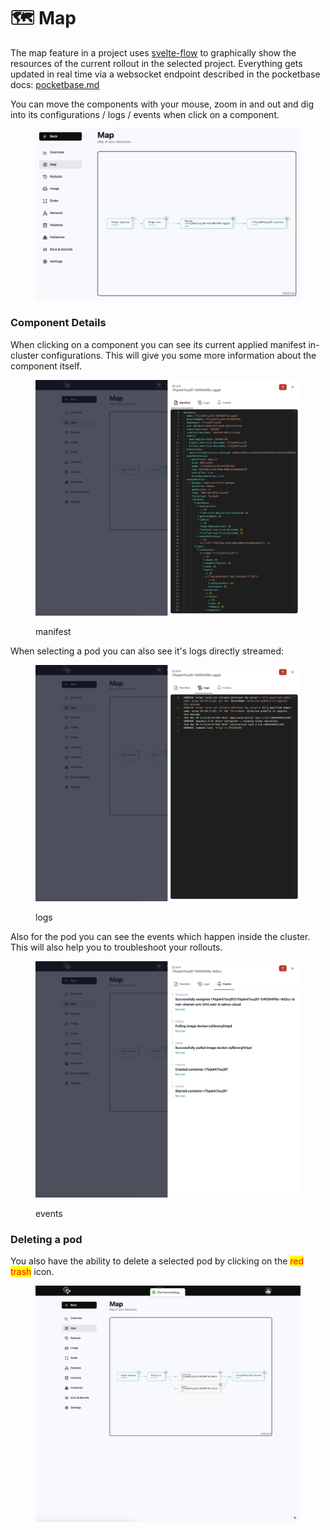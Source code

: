 # 🗺️ Map

The map feature in a project uses [svelte-flow](https://svelteflow.dev/) to graphically show the resources of the current rollout in the selected project. Everything gets updated in real time via a websocket endpoint described in the pocketbase docs: [pocketbase.md](pocketbase.md "mention")

You can move the components with your mouse, zoom in and out and dig into its configurations / logs / events when click on a component.

<figure><img src="../.gitbook/assets/image.png" alt=""><figcaption></figcaption></figure>

### Component Details

When clicking on a component you can see its current applied manifest in-cluster configurations. This will give you some more information about the component itself.

<figure><img src="../.gitbook/assets/image (1).png" alt=""><figcaption><p>manifest</p></figcaption></figure>

When selecting a pod you can also see it's logs directly streamed:

<figure><img src="../.gitbook/assets/image (2).png" alt=""><figcaption><p>logs</p></figcaption></figure>

Also for the pod you can see the events which happen inside the cluster. This will also help you to troubleshoot your rollouts.

<figure><img src="../.gitbook/assets/image (3).png" alt=""><figcaption><p>events</p></figcaption></figure>

### Deleting a pod

You also have the ability to delete a selected pod by clicking on the <mark style="color:red;">red trash</mark> icon.

<figure><img src="../.gitbook/assets/image (4).png" alt=""><figcaption></figcaption></figure>
